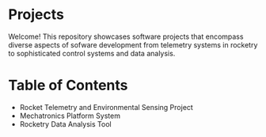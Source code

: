 # Projects

Welcome! This repository showcases software projects that encompass diverse aspects of sofware development from telemetry systems in rocketry to sophisticated control systems and data analysis.

# Table of Contents
- Rocket Telemetry and Environmental Sensing Project
- Mechatronics Platform System
- Rocketry Data Analysis Tool


